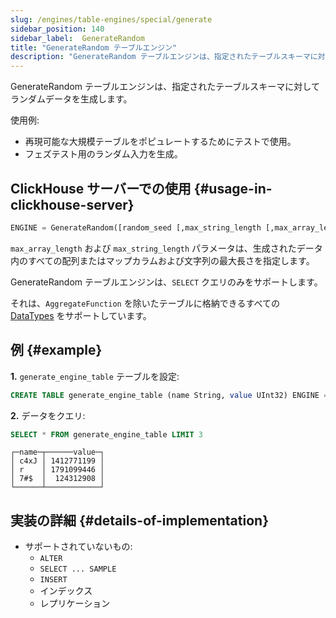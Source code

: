 ```yaml
---
slug: /engines/table-engines/special/generate
sidebar_position: 140
sidebar_label:  GenerateRandom
title: "GenerateRandom テーブルエンジン"
description: "GenerateRandom テーブルエンジンは、指定されたテーブルスキーマに対してランダムデータを生成します。"
---
```


GenerateRandom テーブルエンジンは、指定されたテーブルスキーマに対してランダムデータを生成します。

使用例:

- 再現可能な大規模テーブルをポピュレートするためにテストで使用。
- フェズテスト用のランダム入力を生成。

## ClickHouse サーバーでの使用 {#usage-in-clickhouse-server}

``` sql
ENGINE = GenerateRandom([random_seed [,max_string_length [,max_array_length]]])
```

`max_array_length` および `max_string_length` パラメータは、生成されたデータ内のすべての配列またはマップカラムおよび文字列の最大長さを指定します。

GenerateRandom テーブルエンジンは、`SELECT` クエリのみをサポートします。

それは、`AggregateFunction` を除いたテーブルに格納できるすべての [DataTypes](../../../sql-reference/data-types/index.md) をサポートしています。

## 例 {#example}

**1.** `generate_engine_table` テーブルを設定:

``` sql
CREATE TABLE generate_engine_table (name String, value UInt32) ENGINE = GenerateRandom(1, 5, 3)
```

**2.** データをクエリ:

``` sql
SELECT * FROM generate_engine_table LIMIT 3
```

``` text
┌─name─┬──────value─┐
│ c4xJ │ 1412771199 │
│ r    │ 1791099446 │
│ 7#$  │  124312908 │
└──────┴────────────┘
```

## 実装の詳細 {#details-of-implementation}

- サポートされていないもの:
    - `ALTER`
    - `SELECT ... SAMPLE`
    - `INSERT`
    - インデックス
    - レプリケーション
